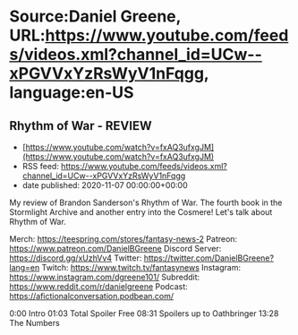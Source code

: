 # Source:Daniel Greene, URL:https://www.youtube.com/feeds/videos.xml?channel_id=UCw--xPGVVxYzRsWyV1nFqgg, language:en-US

## Rhythm of War - REVIEW
 - [https://www.youtube.com/watch?v=fxAQ3ufxgJM](https://www.youtube.com/watch?v=fxAQ3ufxgJM)
 - RSS feed: https://www.youtube.com/feeds/videos.xml?channel_id=UCw--xPGVVxYzRsWyV1nFqgg
 - date published: 2020-11-07 00:00:00+00:00

My review of Brandon Sanderson's Rhythm of War. The fourth book in the Stormlight Archive and another entry into the Cosmere! Let's talk about Rhythm of War. 

Merch: https://teespring.com/stores/fantasy-news-2
Patreon: https://www.patreon.com/DanielBGreene
Discord Server: https://discord.gg/xUzhVv4
Twitter: https://twitter.com/DanielBGreene?lang=en
Twitch: https://www.twitch.tv/fantasynews
Instagram: https://www.instagram.com/dgreene101/
Subreddit: https://www.reddit.com/r/danielgreene
Podcast: https://afictionalconversation.podbean.com/

0:00 Intro 
01:03 Total Spoiler Free
08:31 Spoilers up to Oathbringer
13:28 The Numbers


